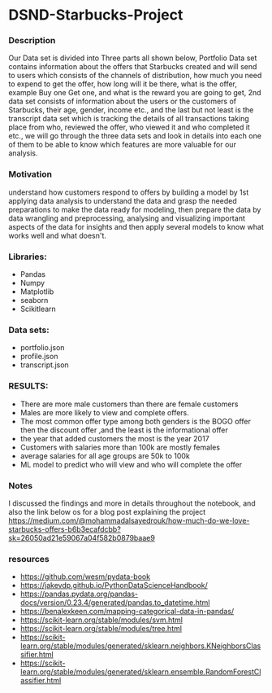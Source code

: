 # DSND-Starbucks-Project
###  Description 

Our Data set is divided into Three parts all shown below, Portfolio Data set contains information about the offers that Starbucks created and will send to users which consists of the channels of distribution, how much you need to expend to get the offer, how long will it be there, what is the offer, example Buy one Get one, and what is the reward you are going to get, 2nd data set consists of information about the users or the customers of Starbucks, their age, gender, income etc., and the last but not least is the transcript data set which is tracking the details of all transactions taking place from who, reviewed the offer, who viewed it and who completed it etc., we will go through the three data sets and look in details into each one of them to be able to know which features are more valuable for our analysis.

### Motivation
understand how customers respond to offers by building a model by 1st applying data analysis to understand the data and grasp the needed preparations to make the data ready for modeling, then prepare the data by data wrangling and preprocessing, analysing and visualizing important aspects of the data for insights and then apply several models to know what works well and what doesn't.

###  Libraries:
- Pandas
- Numpy
- Matplotlib
- seaborn
- Scikitlearn

###  Data sets:
- portfolio.json
- profile.json 
- transcript.json 

### RESULTS:
- There are more male customers than there are female customers
- Males are more likely to view and complete offers.
- The most common offer type among both genders is the BOGO offer then the discount offer ,and the least is the informational offer
- the year that added customers the most is the year 2017
- Customers with salaries more than 100k are mostly females
- average salaries for all age groups are 50k to 100k
- ML model to predict who will view and who will complete the offer

### Notes 
I discussed the findings and more in details throughout the notebook, and also the link below os for a blog post explaining the project
https://medium.com/@mohammadalsayedrouk/how-much-do-we-love-starbucks-offers-b6b3ecafdcbb?sk=26050ad21e59067a04f582b0879baae9

### resources
- https://github.com/wesm/pydata-book
- https://jakevdp.github.io/PythonDataScienceHandbook/
- https://pandas.pydata.org/pandas-docs/version/0.23.4/generated/pandas.to_datetime.html
- https://benalexkeen.com/mapping-categorical-data-in-pandas/
- https://scikit-learn.org/stable/modules/svm.html
- https://scikit-learn.org/stable/modules/tree.html
- https://scikit-learn.org/stable/modules/generated/sklearn.neighbors.KNeighborsClassifier.html
- https://scikit-learn.org/stable/modules/generated/sklearn.ensemble.RandomForestClassifier.html
